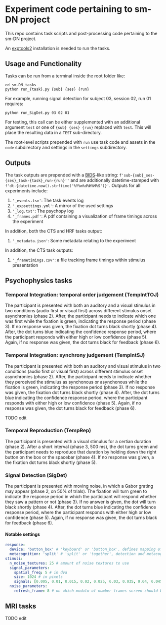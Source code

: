 # Experiment code pertaining to sm-DN project

This repo contains task scripts and post-processing code pertaining to the sm-DN project.

An [exptools2](https://github.com/VU-Cog-Sci/exptools2/tree/master) installation is needed to run the tasks.

## Usage and Functionality
Tasks can be run from a terminal inside the root folder like:

```
cd sm-DN_tasks
python run_{task}.py {sub} {ses} {run}
```

For example, running signal detection for subject 03, session 02, run 01 requires:

```
python run_SigDet.py 03 02 01
```

For testing, this call can be either supplemented with an additional argument `test` or one of `{sub} {ses} {run}` replaced with `test`. This will place the resulting data in a `TEST` sub-directory.

The root-level scripts prepended with `run` use task code and assets in the `code` subdirectory and settings in the `settings` subdirectory.

## Outputs
The task outputs are prepended with a [BIDS](https://bids-specification.readthedocs.io/en/stable/)-like string: `f'sub-{sub}_ses-{ses}_task-{task}_run-{run}''` and are additionally datetime-stamped with `f'dt-{datetime.now().strftime('%Y%m%d%H%M%S')}'`. Outputs for all experiments include:
1. `'_events.tsv'`: The task events log
2. `'_expsettings.yml'`: A mirror of the used settings
3. `'_log.txt'`: The psychopy log
4. `'_frames.pdf'`: A pdf containing a visualization of frame timings across the experiment

In addition, both the CTS and HRF tasks output:
1. `'_metadata.json'`: Some metadata relating to the experiment

In addition, the CTS task outputs:
1. `'_frametimings.csv'`: a file tracking frame timings within stimulus presentation

## Psychophysics tasks
### Temporal Integration: temporal order judgement (TempIntTOJ)
The participant is presented with both an auditory and a visual stimulus in two conditions (audio first or visual first) across different stimulus onset asynchronies (phase 2). After, the participant needs to indicate which one was first while the fixation is green, indicating the response period (phase 3). If no response was given, the fixation dot turns black shortly (phase 4). After, the dot turns blue indicating the confidence response period, where the participant responds with either high or low confidence (phase 5). Again, if no response was given, the dot turns black for feedback (phase 6).

### Temporal Integration: synchrony judgement (TempIntSJ)
The participant is presented with both an auditory and visual stimulus in two conditions (audio first or visual first) across different stimulus onset asynchronies (phase 2). After, the participant needs to indicate whether they perceived the stimulus as synchonous or asynchonous while the fixation is green, indicating the response period (phase 3). If no response was given, the fixation dot turns black shortly (phase 4). After, the dot turns blue indicating the confidence response period, where the participant responds with either high or low confidence (phase 5). Again, if no response was given, the dot turns black for feedback (phase 6).

TODO edit
### Temporal Reproduction (TempRep)
The participant is presented with a visual stimulus for a certian duration (phase 2). After a short interval (phase 3, 500 ms), the dot turns green and the participant needs to reproduce that duration by holding down the right button on the box or the spacebar (phase 4). If no response was given, a the fixation dot turns black shortly (phase 5).

### Signal Detection (SigDet)
The participant is presented with moving noise, in which a Gabor grating may appear (phase 2, on 50% of trials). The fixation will turn green to indicate the response period in which the participant will respond whether they saw a pattern or not (phase 3). If no answer is given, the dot will turn black shortly (phase 4). After, the dot turns blue indicating the confidence response period, where the participant responds with either high or low confidence (phase 5). Again, if no response was given, the dot turns black for feedback (phase 6).

#### Notable settings

```yml
response:
  device: 'button_box' # 'keyboard' or 'button_box', defines mapping of buttons in session.__init__
  metacognition: 'split' # 'split' or 'together', detection and metacog used to be taken in one button press ('together')
stimuli:
  n_noise_textures: 25 # amount of noise textures to use
  signal_parameters:
    spatial_freq: 5 # in dva
    size: 1024 # in pixels
    signals: [0.005, 0.01, 0.015, 0.02, 0.025, 0.03, 0.035, 0.04, 0.045, 0.05] # signals in psychopy opacity values
  noise_parameters:
    refresh_frame: 8 # on which modulo of number frames screen should be refreshed
```

## MRI tasks
TODO edit
